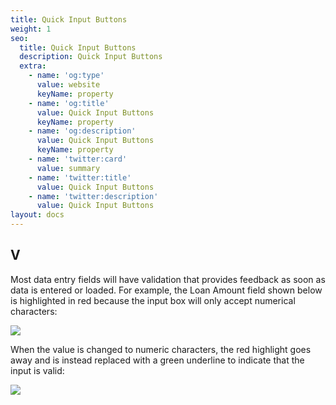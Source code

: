 ```yaml
---
title: Quick Input Buttons
weight: 1
seo:
  title: Quick Input Buttons
  description: Quick Input Buttons
  extra:
    - name: 'og:type'
      value: website
      keyName: property
    - name: 'og:title'
      value: Quick Input Buttons
      keyName: property
    - name: 'og:description'
      value: Quick Input Buttons
      keyName: property
    - name: 'twitter:card'
      value: summary
    - name: 'twitter:title'
      value: Quick Input Buttons
    - name: 'twitter:description'
      value: Quick Input Buttons
layout: docs
---
```

## V

Most data entry fields will have validation that provides feedback as soon as data is entered or loaded. For example, the Loan Amount field shown below is highlighted in red because the input box will only accept numerical characters:

![](/images/Loan%20Amount%20Error.png)



When the value is changed to numeric characters, the red highlight goes away and is instead replaced with a green underline to indicate that the input is valid:

![](/images/Loan%20Amount%20Valid.png)
